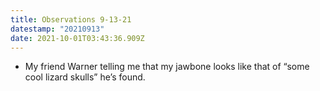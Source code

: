 ```yaml
---
title: Observations 9-13-21
datestamp: "20210913"
date: 2021-10-01T03:43:36.909Z
---
```

- My friend Warner telling me that my jawbone looks like that of “some cool lizard skulls” he’s found.